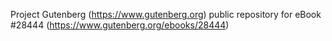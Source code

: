 Project Gutenberg (https://www.gutenberg.org) public repository for eBook #28444 (https://www.gutenberg.org/ebooks/28444)
